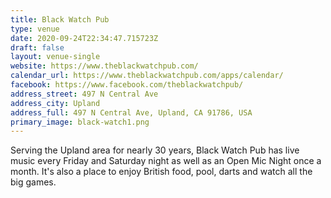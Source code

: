 ```yaml
---
title: Black Watch Pub
type: venue
date: 2020-09-24T22:34:47.715723Z
draft: false
layout: venue-single
website: https://www.theblackwatchpub.com/
calendar_url: https://www.theblackwatchpub.com/apps/calendar/
facebook: https://www.facebook.com/theblackwatchpub/
address_street: 497 N Central Ave
address_city: Upland
address_full: 497 N Central Ave, Upland, CA 91786, USA
primary_image: black-watch1.png
---
```

Serving the Upland area for nearly 30 years, Black Watch Pub has live music every Friday and Saturday night as well as an Open Mic Night once a month.  It's also a place to enjoy British food, pool, darts and watch all the big games.
